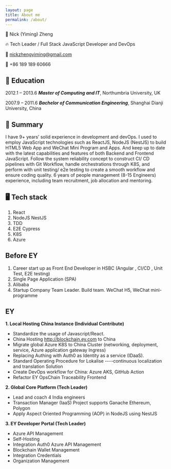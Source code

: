 ```yaml
---
layout: page
title: About me
permalink: /about/
---
```

👨 Nick (Yiming) Zheng

🔥 Tech Leader / Full Stack JavaScript Developer and DevOps

📧 nickzhengyiming@gmail.com

📱 +86 189 189 60666



## 🏫 Education

2012.1 – 2013.6 ***Master of Computing and IT***, Northumbria University, UK

2007.9 – 2011.6 ***Bachelor of Communication Engineering***, Shanghai Dianji University, China

## 🚀 Summary
I have 9+ years’ solid experience in development and devOps.
I used to employ JavaScript technologies such as ReactJS, NodeJS (NestJS) to build HTML5 Web App and WeChat Mini Program and Apps. And keep up to date with the latest capabilities and features of both Backend and Frontend JavaScript. Follow the system reliability concept to construct CI/ CD pipelines with Git Workflow, handle orchestrations through K8S, and perform with unit testing/ e2e testing to create a smooth workflow and ensure coding quality.
6 years of people management (8-15 Engineers) experience, including team recruitment, job allocation and mentoring.

## 🖥️ Tech stack
1. React
2. NodeJS NestJS
3. TDD
4. E2E Cypress
5. K8S
6. Azure

## Before EY

1. Career start up as Front End Developer in HSBC  (Angular , CI/CD , Unit Test, E2E testing)
2. Single Page Application (SPA)
3. Alibaba
4. Startup Company Team Leader. Build team.  WeChat H5, WeChat mini-programme

## EY

**1. Local Hosting China Instance (Individual Contribute)**

- Standardize the usage of Javascript/React.
- China Hosting http://blockchain.ey.com to China
- Migrate global Azure K8S to China Cluster (networking, deployment, service, Azure application gateway Ingress)
- Replacing Authing with Auth0 as Identity as a service (IDaaS).
- Standard Operating Procedure for Lokalise ----continuous localization and translation Solution
- Create DevOps workflow for China: Azure AKS, GitHub Action
- Refactor EY OpsChain Traceability Frontend

**2. Global Core Platform (Tech Leader)**

- Lead and coach 4 India engineers
- Transaction Manager (IaaS) Project supports Ganache Ethereum, Polygon
- Apply Aspect Oriented Programming (AOP) in NodeJS using NestJS

**3. EY Developer Portal (Tech Leader)**

- Azure API Management
- Self-Hosting
- Integration Auth0 Azure API Management
- Blockchain Wallet Management
- Integration Credentials
- Organization Management

